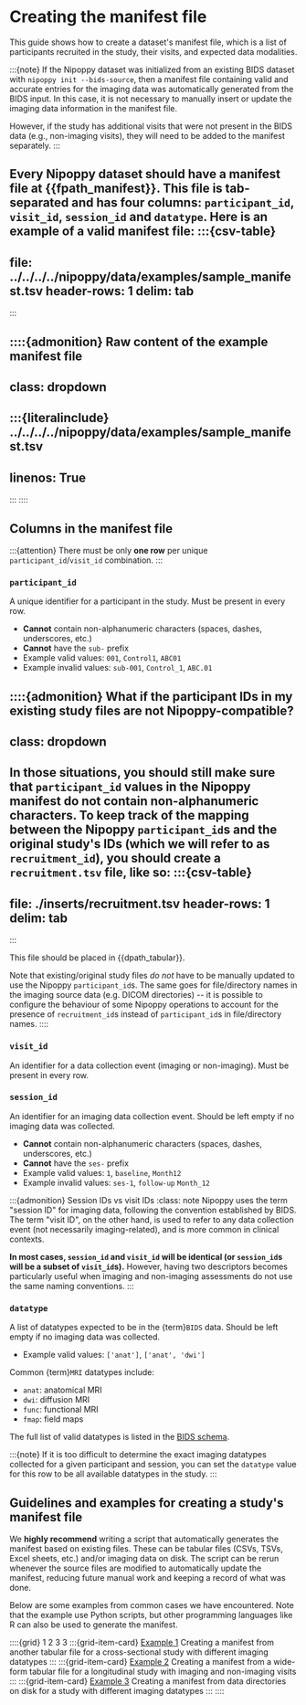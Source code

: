 # Creating the manifest file

This guide shows how to create a dataset's manifest file, which is a list of participants recruited in the study, their visits, and expected data modalities.

:::{note}
If the Nipoppy dataset was initialized from an existing BIDS dataset with `nipoppy init --bids-source`, then a manifest file containing valid and accurate entries for the imaging data was automatically generated from the BIDS input. In this case, it is not necessary to manually insert or update the imaging data information in the manifest file.

However, if the study has additional visits that were not present in the BIDS data (e.g., non-imaging visits), they will need to be added to the manifest separately.
:::

Every Nipoppy dataset should have a manifest file at {{fpath_manifest}}.
This file is tab-separated and has four columns: `participant_id`, `visit_id`, `session_id` and `datatype`.
Here is an example of a valid manifest file:
:::{csv-table}
---
file: ../../../../nipoppy/data/examples/sample_manifest.tsv
header-rows: 1
delim: tab
---
:::

::::{admonition} Raw content of the example manifest file
---
class: dropdown
---
:::{literalinclude} ../../../../nipoppy/data/examples/sample_manifest.tsv
---
linenos: True
---
:::
::::

## Columns in the manifest file

:::{attention}
There must be only **one row** per unique `participant_id`/`visit_id` combination.
:::

### `participant_id`

A unique identifier for a participant in the study. Must be present in every row.
- **Cannot** contain non-alphanumeric characters (spaces, dashes, underscores, etc.)
- **Cannot** have the `sub-` prefix
- Example valid values: `001`, `Control1`, `ABC01`
- Example invalid values: `sub-001`, `Control_1`, `ABC.01`

::::{admonition} What if the participant IDs in my existing study files are not Nipoppy-compatible?
---
class: dropdown
---
In those situations, you should still make sure that `participant_id` values in the Nipoppy manifest do not contain non-alphanumeric characters.
To keep track of the mapping between the Nipoppy `participant_id`s and the original study's IDs (which we will refer to as `recruitment_id`), you should create a `recruitment.tsv` file, like so:
:::{csv-table}
---
file: ./inserts/recruitment.tsv
header-rows: 1
delim: tab
---
:::

This file should be placed in {{dpath_tabular}}.

Note that existing/original study files *do not* have to be manually updated to use the Nipoppy `participant_id`s. The same goes for file/directory names in the imaging source data (e.g. DICOM directories) -- it is possible to configure the behaviour of some Nipoppy operations to account for the presence of `recruitment_id`s instead of `participant_id`s in file/directory names.
::::

### `visit_id`

An identifier for a data collection event (imaging or non-imaging). Must be present in every row.

### `session_id`

An identifier for an imaging data collection event. Should be left empty if no imaging data was collected.
- **Cannot** contain non-alphanumeric characters (spaces, dashes, underscores, etc.)
- **Cannot** have the `ses-` prefix
- Example valid values: `1`, `baseline`, `Month12`
- Example invalid values: `ses-1`, `follow-up` `Month_12`

:::{admonition} Session IDs vs visit IDs
:class: note
Nipoppy uses the term "session ID" for imaging data, following the convention established by BIDS.
The term "visit ID", on the other hand, is used to refer to any data collection event (not necessarily imaging-related), and is more common in clinical contexts.

**In most cases, `session_id` and `visit_id` will be identical (or `session_id`s will be a subset of `visit_id`s).**
However, having two descriptors becomes particularly useful when imaging and non-imaging assessments do not use the same naming conventions.
:::

### `datatype`

A list of datatypes expected to be in the {term}`BIDS` data. Should be left empty if no imaging data was collected.
- Example valid values: `['anat']`, `['anat', 'dwi']`

Common {term}`MRI` datatypes include:
- `anat`: anatomical MRI
- `dwi`: diffusion MRI
- `func`: functional MRI
- `fmap`: field maps

The full list of valid datatypes is listed in the [BIDS schema](https://github.com/bids-standard/bids-specification/blob/master/src/schema/objects/datatypes.yaml).

:::{note}
If it is too difficult to determine the exact imaging datatypes collected for a given participant and session, you can set the `datatype` value for this row to be all available datatypes in the study.
:::

## Guidelines and examples for creating a study's manifest file

We **highly recommend** writing a script that automatically generates the manifest based on existing files.
These can be tabular files (CSVs, TSVs, Excel sheets, etc.) and/or imaging data on disk.
The script can be rerun whenever the source files are modified to automatically update the manifest, reducing future manual work and keeping a record of what was done.

Below are some examples from common cases we have encountered.
Note that the example use Python scripts, but other programming languages like R can also be used to generate the manifest.

::::{grid} 1 2 3 3
:::{grid-item-card} [Example 1](./example1)
Creating a manifest from another tabular file for a cross-sectional study with different imaging datatypes
:::
:::{grid-item-card} [Example 2](./example2)
Creating a manifest from a wide-form tabular file for a longitudinal study with imaging and non-imaging visits
:::
:::{grid-item-card}  [Example 3](./example3)
Creating a manifest from data directories on disk for a study with different imaging datatypes
:::
::::
